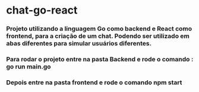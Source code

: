 # chat-go-react

### Projeto utilizando a linguagem Go como backend e React como frontend, para a criação de um chat. Podendo ser utilizado em abas diferentes para simular usuários diferentes.

### Para rodar o projeto entre na pasta Backend e rode o comando : go run main.go

### Depois entre na pasta frontend e rode o comando npm start
